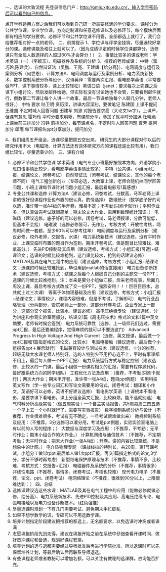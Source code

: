 一、选课的大致流程
先登录信息门户：http://gmis.xjtu.edu.cn/，输入学号密码后可以看到自己的信息。
 
点开学科适用方案之后我们可以看到自己研一所需要修满的学分要求。
课程分为公共学位课，专业学位课，方向定制课和任意选修课以及必修环节，每个模块后面都有相应的学分要求。必修环节和公共学位课不用管，全部都选上就行了，我们会给推荐相对好一点的老师。
二、前排提示
1、学位课与评学金挂钩，尽量选较好拿分的课。选修课能及格往上就可以了。（因为成绩评定的时候学位课都算分，选修课只有全班人数选择的人超过60%才会算分！）
2、事情比较多的课或老师：学术英语（一）（李颖玉）、电磁器件及系统的分析
3、推荐的老师或课：
中特（雷巧玲,陈建兵）、自然辩证法（吴鹏、王亮、王建辉【给分高】）、电网调度与运行及案例分析（何世恩）、计算方法A、电网调度与运行及案例分析、电力系统新技术、数字控制系统分析与设计、汉诗英译：需要两次汇报、看电影学英语（平常要做PPT，课下事情较多，课上比较轻松）英语口语（janet：要求每次上完课之后课下小组讨论，然后发邮件给她，但实际有没有讨论她也不会管，只要看到邮件就行，倒数第二节课让每个人讲一个故事，最后一节课单独每个人聊几分钟，老师人很好。） 
中特	要求
陆卫明	资历深，讲课内容深刻，要做笔记
陈建国	上课不提问
王维国	不定时喊人回答问题
田建军	
刘源	对报告要求高（大论文1w字），上课严，但课有意思
雷巧玲	平时分要求明晰，有课前分享，参加了就平时分加满
杜晓燕	上课坐前三排加分
冯铮	前排加分，每节课点名，不定时叫人回答问题
曹芳	提问加分
邱雨	每节课报名ppt分享加分，提问加分

4、我们组周五开组会，选课尽量把周五空出来。
研究生的大部分课程对你以后的研究作用不大（电磁场、计算方法还有具体研究方向的课程还是比较有用），我们组比较忙，尽量选事少的。
三、课程介绍
1.	必修环节和公共学位课
学术英语（电气专业小班最好按照本方向，外语学院小班口语事情比较少，看电影学英语事情比较多）
中特（公共课，小组ppt汇报，结课论文，闭卷考试）
自然辩证法（闭卷考试，结课论文，其他的每个老师不同）
电气工程创新创业（专硕必选，大教室上课，老师会随机抽同学回答问题，小班上课每节课针对问题小组汇报，最后看电影写1篇感想）
2.	专业公共课和选修
计算方法A（建议必修，闭卷考试，分数高，马军老师上课讲的很好但课程作业也布置的很认真，酌情选择）
数理统计（数学底子好的可以选，准许带一张A4纸的半开卷，难易不定；不考勤(只刷卡就行)；平时作业多，但认真做完考试就很简单；期末论文大作业，需用到数理统计知识。）
电磁场（建议选修，底子好的可以必修，闭卷考试，马老师授课，分数可能低，但基本不会挂）
电磁波（选修必修皆可，无作业，考核方式：开放性考核，两周时间做一套题，至少60%可以参考往年）
电网调度与运行及案例分析（建议必修，校外老师，交报告，水课）
电力系统新技术（建议选修，没有平时作业，上课交临时布置的题目作为签到，期末开卷考试，但是题目比较难找，难拿高分。）
先进PID控制及其应用（建议选修，考核方式：小组汇报(可选)+结课论文；选课的时候比较难抢到，这门课比较水，抢到的话建议必修）
MATLAB及其在电气工程中的应用（建议选修，考核方式：小组汇报+结课论文；选课的时候比较难抢到，毕设用到matlab的话直接用）
电力设备诊断技术（建议选修，考核方式：结课之后每个人根据自己分到的主题交一份PPT；选课的时候比较难抢到。注：本来是要分小组做汇报，后来老师有事，后面几周没上课，最后考核方式改成了交一份PPT，强烈安利！！！巨巨巨巨水，总共就上过三次课）
等离子体物理基础及应用（建议选修，考核方式：小组汇报+结课论文；事情较少，课程内容很难，但是不考试，了解即可）
电气行业战略管理（分两部分，管院老师上一部分，这部分开卷考试，企业专家上一部分，这部分交个报告，比较水，建议必修）
高电压绝缘专论 （建议选修，分为讲座和参观实验室两部分，结课交1篇《高电压技术》格式论文和1篇中英文摘要，老师有时候会签到）
电力系统可靠性（选修，上一级师兄们选过，需要ppt汇报，最后还要编程序，觉得麻烦的就可以不要选这门）
Advanced Progress In High Voltage And High Current（选修，英文授课，最后做一个ppt汇报和1篇指定格式的论文，比较水）
电弧电接触（建议选修，最后做个小组报告ppt＋展示就行）
电磁兼容设计与测试技术（建议选修，十分的推荐，超级无敌大水课老师人特别好，选的人特别少不用担心选不上，平时有事课都不用上，最后每人做一个PPT汇报）
电力系统运行方式与稳定控制（建议选修，比较水的一门课，最后小组做一份课程相关的汇报，需要有程序源代码，最好跟系统方向的同学组队）
工程优化方法及应用：（推荐，不考勤(只刷卡就行)；两次大作业；期末半开卷，准许带一张A4纸，题目ppt例题）
实用科技英文写作（学一些专业词汇和写论文需要用的句式，闭卷考试：翻译和小作文，英语好可以必修，英语不好建议选修）
看电影学英语（上课根本不看电影，是要求课下看电影，课上分组全英文汇报，比较麻烦，能不选就别选）
电气材料分析高级实验：（做五周实验＋一个自主实验报告，共5周每周三四五选一个早上去一个小时就行了，需要写实验报告）
数字控制系统分析与设计（不推荐，作业很难很多，考试有无不确定，一旦考试很难做出来）
微机控制系统及应用：（不推荐，3分选修可以凑分用，考试是ppt例题，实验实验室电脑上有以前的人写的程序；）
大数据与深度学习及应用：（不推荐，不考勤；无平时作业；期末小组合作的大作业。）
计算机网络与通信技术：（不推荐，不定期考勤；无平时作业；期末大作业(一张A4纸)；开卷。讲的内容比较笼统，不是想象中的计网。）
电介质物理专题 （课战线拉的特别长，共20周，第1节课考试，小组分工做1次ppt,最后单人做1次ppt汇报，再交1篇指定格式的论文,3学分，学分不够时再考虑）
新型继电保护原理与技术（不推荐，事情不多，比较难，考核方式：交报告+汇报）
电磁器件及系统的分析（不推荐，事情很多）
非线性电路（不推荐，事情多，闭卷考试，考核也较难）
现代电力电子（不推荐，论文、ppt、闭卷考试）
电网络理论（不推荐，很难到90分以上，上限很难达到：）
四、总结
1.	选修课建议选这些水课：MATLAB及其在电气工程中的应用（能做必修就做必修，给分高）、电力系统新技术、先进PID控制及其应用、高电压绝缘专论、电弧电接触以及电力设备诊断技术。（红色强推）
2.	尽量选课时规划一下有几门需要考试，避免期末手忙脚乱
3.	如果不想学数学的话，专硕可以不用选数学课。
4.	培养计划指定阶段建议把推荐的都选上，无名额要求，以免选课时冲突或者课满
5.	志愿填报阶段先到先得，建议在填报开始之前在系统中仔细查看开课时间，做好首冲课程和备选，规划好课程安排。
6.	培养计划的选与退都需要经过导师批准后再进行学院批准，所以退课时可以先保留培养计划，等最后确认后再联系导师退选。
7.	有些课程老师或者教秘可以增加名额，可以关注有教秘的选课群，咨询能否扩充。
